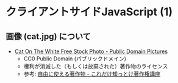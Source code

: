 # クライアントサイドJavaScript (1)

## 画像 (cat.jpg) について

- [Cat On The White Free Stock Photo - Public Domain Pictures](https://www.publicdomainpictures.net/en/view-image.php?image=167343&picture=cat-on-the-white)
    - CC0 Public Domain (パブリックドメイン)
    - 権利が消滅した（もしくは放棄された）著作物のライセンス
    - 参考: [自由に使える著作物 - これだけ知っとけ著作権講座](https://chosakuken-kouza.com/tsukau/publicdomain.html)
